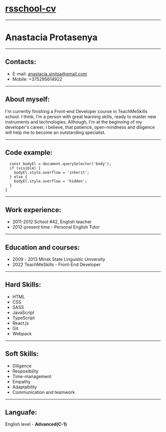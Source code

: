 # [rsschool-cv](https://anastacia-titmouse.github.io/rsschool-cv/)

---

# Anastacia Protasenya

---

## Contacts:

- E-mail: anastacia.sinitsa@gmail.com
- Mobile: +375295614922

---

## About myself:

I'm currently finishing a Front-end Developer course in TeachMeSkills school. I think, I'm a person with great learning skills, ready to master new instruments and technologies. Although, I'm at the beginning of my developer's career, I believe, that patience, open-mindness and diligence will help me to become an outstanding specialist.

---

## Code example:

```export function toggleBodyScroll(visible) {
  const bodyEl = document.querySelector('body');
  if (visible) {
    bodyEl.style.overflow = 'inherit';
  } else {
    bodyEl.style.overflow = 'hidden';
  }
}
```

---

## Work experience:

- 2011-2012 School #42, English teacher
- 2012-present time - Personal English Tutor

---

## Education and courses:

- 2009 - 2013 Minsk State Linguistic University
- 2022 TeachMeSkills - Front-End Developer

---

## Hard Skills:

- HTML
- CSS
- SASS
- JavaScript
- TypeScript
- React.js
- Git
- Webpack

---

## Soft Skills:

- Diligence
- Resposibility
- Time-management
- Empathy
- Adaptability
- Communication and teamwork

---

## Languafe:

English level - **Advanced(C-1)**
